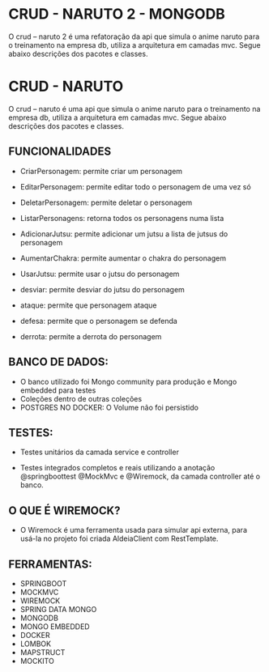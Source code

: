 # CRUD - NARUTO 2 - MONGODB 

O crud – naruto 2 é uma refatoração da api que simula o anime naruto para o treinamento na empresa db, utiliza a arquitetura em camadas mvc. Segue abaixo descrições dos pacotes e classes. 
# CRUD - NARUTO

O crud – naruto é uma api que simula o anime naruto para o treinamento na empresa db, utiliza a arquitetura em camadas mvc. Segue abaixo descrições dos pacotes e classes. 

## FUNCIONALIDADES

- CriarPersonagem: permite criar um personagem

- EditarPersonagem: permite editar todo o personagem de uma vez só

- DeletarPersonagem: permite deletar o personagem

- ListarPersonagens: retorna todos os personagens numa lista

- AdicionarJutsu: permite adicionar um jutsu a lista de jutsus do personagem

- AumentarChakra: permite aumentar o chakra do personagem

- UsarJutsu: permite usar o jutsu do personagem

- desviar: permite desviar do jutsu do personagem

- ataque: permite que personagem ataque

- defesa: permite que o personagem se defenda

- derrota: permite a derrota do personagem  

## BANCO DE DADOS: 

- O banco utilizado foi Mongo community para produção e Mongo embedded para testes
-  Coleções dentro de outras coleções
- POSTGRES NO DOCKER: O Volume não foi persistido

## TESTES: 

- Testes unitários da camada service e controller  

- Testes integrados completos e reais utilizando a anotação @springboottest @MockMvc e @Wiremock, da camada controller até o banco. 

## O QUE É WIREMOCK?
- O Wiremock é uma ferramenta usada para simular api externa, para usá-la no projeto foi criada AldeiaClient com RestTemplate.
 
## FERRAMENTAS: 

- SPRINGBOOT
- MOCKMVC
- WIREMOCK
- SPRING DATA MONGO
- MONGODB
- MONGO EMBEDDED
- DOCKER 
- LOMBOK 
- MAPSTRUCT 
- MOCKITO 
